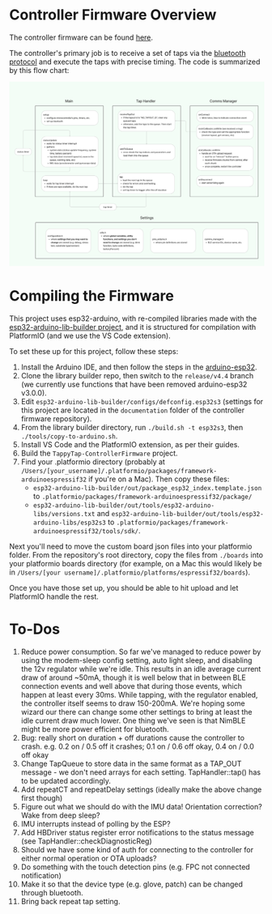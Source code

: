 # Controller Firmware Overview

The controller firmware can be found [here](https://github.com/0102io/testing/tree/auto-light-sleep/tt_driver_fw_pio).

The controller's primary job is to receive a set of taps via the [bluetooth protocol](./protocol.md) and execute the taps with precise timing. The code is summarized by this flow chart:

![controller firmware flowchart](../images/controllerFirmwareFlowchart.png)

# Compiling the Firmware

This project uses esp32-arduino, with re-compiled libraries made with the [esp32-arduino-lib-builder project](https://github.com/espressif/esp32-arduino-lib-builder), and it is structured for compilation with PlatformIO (and we use the VS Code extension). 

To set these up for this project, follow these steps:
1. Install the Arduino IDE, and then follow the steps in the [arduino-esp32](https://docs.espressif.com/projects/arduino-esp32/en/latest/installing.html).
2. Clone the library builder repo, then switch to the `release/v4.4` branch (we currently use functions that have been removed arduino-esp32 v3.0.0).
3. Edit `esp32-arduino-lib-builder/configs/defconfig.esp32s3` (settings for this project are located in the `documentation` folder of the controller firmware repository).
4. From the library builder directory, run ```./build.sh -t esp32s3```, then ```./tools/copy-to-arduino.sh```.
5. Install VS Code and the PlatformIO extension, as per their guides.
6. Build the `TappyTap-ControllerFirmware` project.
7. Find your .platformio directory (probably at `/Users/[your_username]/.platformio/packages/framework-arduinoespressif32` if you're on a Mac). Then copy these files:
   - `esp32-arduino-lib-builder/out/package_esp32_index.template.json` to `.platformio/packages/framework-arduinoespressif32/package/`
   - `esp32-arduino-lib-builder/out/tools/esp32-arduino-libs/versions.txt` and `esp32-arduino-lib-builder/out/tools/esp32-arduino-libs/esp32s3` to `.platformio/packages/framework-arduinoespressif32/tools/sdk/`.

Next you'll need to move the custom board json files into your platformio folder. From the repository's root directory, copy the files from `./boards` into your platformio boards directory (for example, on a Mac this would likely be in `/Users/[your username]/.platformio/platforms/espressif32/boards`). 

Once you have those set up, you should be able to hit upload and let PlatformIO handle the rest.

# To-Dos
1. Reduce power consumption. So far we've managed to reduce power by using the modem-sleep config setting, auto light sleep, and disabling the 12v regulator while we're idle. This results in an idle average current draw of around ~50mA, though it is well below that in between BLE connection events and well above that during those events, which happen at least every 30ms. While tapping, with the regulator enabled, the controller itself seems to draw 150-200mA. We're hoping some wizard our there can change some other settings to bring at least the idle current draw much lower. One thing we've seen is that NimBLE might be more power efficient for bluetooth.
2. Bug: really short on duration + off durations cause the controller to crash. e.g. 0.2 on / 0.5 off it crashes; 0.1 on / 0.6 off okay, 0.4 on / 0.0 off okay
3. Change TapQueue to store data in the same format as a TAP_OUT message - we don't need arrays for each setting. TapHandler::tap() has to be updated accordingly.
4. Add repeatCT and repeatDelay settings (ideally make the above change first though)
5. Figure out what we should do with the IMU data! Orientation correction? Wake from deep sleep?
6. IMU interrupts instead of polling by the ESP?
7. Add HBDriver status register error notifications to the status message (see TapHandler::checkDiagnosticReg)
8. Should we have some kind of auth for connecting to the controller for either normal operation or OTA uploads?
9. Do something with the touch detection pins (e.g. FPC not connected notification)
10. Make it so that the device type (e.g. glove, patch) can be changed through bluetooth.
11. Bring back repeat tap setting.